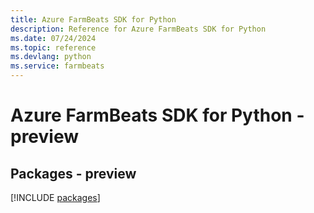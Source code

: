 ```yaml
---
title: Azure FarmBeats SDK for Python
description: Reference for Azure FarmBeats SDK for Python
ms.date: 07/24/2024
ms.topic: reference
ms.devlang: python
ms.service: farmbeats
---
```

# Azure FarmBeats SDK for Python - preview
## Packages - preview
[!INCLUDE [packages](farmbeats-index.md)]
